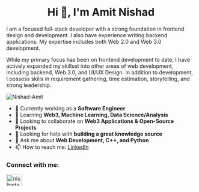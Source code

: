 <h1 align="center">Hi 👋, I'm Amit Nishad</h1>

<p>
  I am a focused full-stack developer with a strong foundation in frontend design and development. I also have experience writing backend applications. My expertise includes both Web 2.0 and Web 3.0 development.
</p>

<p>
  While my primary focus has been on frontend development to date, I have actively expanded my skillset into other areas of web development, including backend, Web 3.0, and UI/UX Design. In addition to development, I possess skills in requirement gathering, time estimation, storytelling, and strong leadership.
</p>

<p align="left"> <img src="https://komarev.com/ghpvc/?username=Nishad-Amit&label=Profile%20views&color=0e75b6&style=flat" alt="Nishad-Amit" /> </p>

- 🔭 Currently working as a **Software Engineer**
- 🌱 Learning **Web3, Machine Learning, Data Science/Analysis**
- 👯 Looking to collaborate on **Web3 Applications & Open-Source Projects**
- 🤔 Looking for help with **building a great knowledge source**
- 💬 Ask me about **Web Development, C++, and Python**
- 📫 How to reach me: [LinkedIn](https://www.linkedin.com/in/nishadamit/)

<h3 align="left">Connect with me:</h3>
<p align="left">
<a href="https://linkedin.com/in/nishadamit" target="blank"><img align="center" src="https://raw.githubusercontent.com/rahuldkjain/github-profile-readme-generator/master/src/images/icons/Social/linked-in-alt.svg" alt="nishadamit" height="30" width="40" /></a>
</p>
